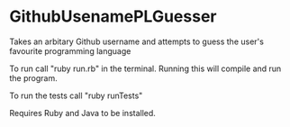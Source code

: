 # GithubUsenamePLGuesser
Takes an arbitary Github username and attempts to guess the user's favourite programming language

To run call "ruby run.rb" in the terminal. Running this will compile and run
the program.

To run the tests call "ruby runTests"

Requires Ruby and Java to be installed.
